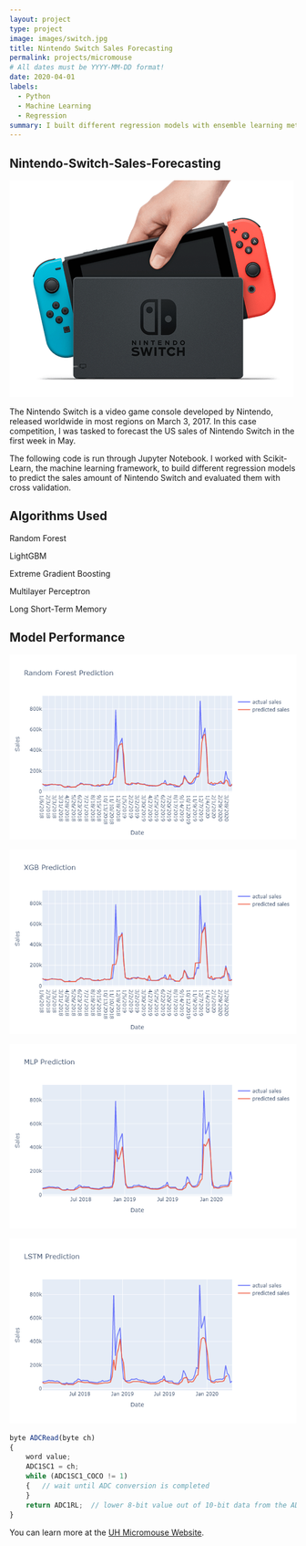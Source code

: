 ```yaml
---
layout: project
type: project
image: images/switch.jpg
title: Nintendo Switch Sales Forecasting
permalink: projects/micromouse
# All dates must be YYYY-MM-DD format!
date: 2020-04-01
labels:
  - Python
  - Machine Learning
  - Regression
summary: I built different regression models with ensemble learning method and neural network techniques. With all these models, I was awarded the first place in this case competition with the most accurate prediction.
---
```


## Nintendo-Switch-Sales-Forecasting

![alt tag](https://github.com/Ze-Long/Ze-Long.github.io/blob/master/images/switch.png)

The Nintendo Switch is a video game console developed by Nintendo, released worldwide in most regions on March 3, 2017. In this case competition, I was tasked to forecast the US sales of Nintendo Switch in the first week in May.

The following code is run through Jupyter Notebook. I worked with Scikit-Learn, the machine learning framework, to build different regression models to predict the sales amount of Nintendo Switch and evaluated them with cross validation.

## Algorithms Used
Random Forest

LightGBM

Extreme Gradient Boosting

Multilayer Perceptron
  
Long Short-Term Memory
  
## Model Performance

![alt tag](https://github.com/Ze-Long/Nintendo-Switch-Sales-Forecasting/blob/master/Images/RandomForest.png)

![alt tag](https://github.com/Ze-Long/Nintendo-Switch-Sales-Forecasting/blob/master/Images/XGBoost.png)

![alt tag](https://github.com/Ze-Long/Nintendo-Switch-Sales-Forecasting/blob/master/Images/MLP2.png)

![alt tag](https://github.com/Ze-Long/Nintendo-Switch-Sales-Forecasting/blob/master/Images/LSTM2.png)


```js
byte ADCRead(byte ch)
{
    word value;
    ADC1SC1 = ch;
    while (ADC1SC1_COCO != 1)
    {   // wait until ADC conversion is completed   
    }
    return ADC1RL;  // lower 8-bit value out of 10-bit data from the ADC
}
```

You can learn more at the [UH Micromouse Website](http://www-ee.eng.hawaii.edu/~mmouse/about.html).



